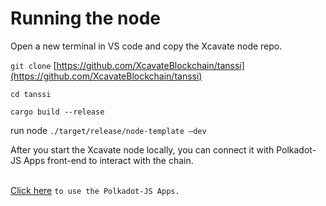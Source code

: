 # Running the node

Open a new terminal in VS code and copy the Xcavate node repo.

`git clone` [https://github.com/XcavateBlockchain/tanssi](https://github.com/XcavateBlockchain/tanssi)

`cd tanssi`

`cargo build --release`

run node `./target/release/node-template –dev`

After you start the Xcavate node locally, you can connect it with Polkadot-JS Apps front-end to interact with the chain.

\
[Click here](https://polkadotjs-apps.web.app/#/accounts) `to use the Polkadot-JS Apps.`

